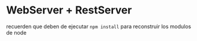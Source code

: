 # WebServer + RestServer


recuerden que deben de ejecutar ```npm install``` para reconstruir los modulos de node